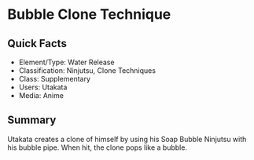 # Bubble Clone Technique

## Quick Facts
- Element/Type: Water Release
- Classification: Ninjutsu, Clone Techniques
- Class: Supplementary
- Users: Utakata
- Media: Anime

## Summary
Utakata creates a clone of himself by using his Soap Bubble Ninjutsu with his bubble pipe. When hit, the clone pops like a bubble.
